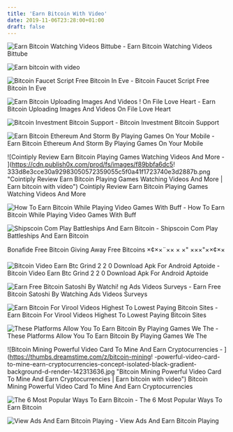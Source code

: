 ```yaml
---
title: 'Earn Bitcoin With Video'
date: 2019-11-06T23:28:00+01:00
draft: false
---
```


![Earn Bitcoin Watching Videos Bittube - ](https://bittube.me/themes/baseTheme/assets/images/macbook-border.png "Earn Bitcoin Watching Videos Bittube | Earn bitcoin with video") Earn Bitcoin Watching Videos Bittube

![Earn bitcoin with video](https://blog.cex.io/wp-content/uploads/2014/09/leetcoin_Blog.png "Earn bitcoin with video") 

![Bitcoin Faucet Script Free Bitcoin In Eve - ](http://onlineoverload.com/wp-content/uploads/2018/12/bonusbitcoin-refer.jpg "Bitcoin Faucet Script Free Bitcoin In Eve | Earn bitcoin with video") Bitcoin Faucet Script Free Bitcoin In Eve

![Earn Bitcoin Uploading Images And Videos !   On File Love Heart - ](https://www.pngkey.com/png/detail/250-2500862_earn-bitcoin-uploading-images-and-videos-on-file.png "Earn Bitcoin Uploading Images And Videos On File Love Heart | Earn bitcoin with video") Earn Bitcoin Uploading Images And Videos On File Love Heart

![Bitcoin Investment Bitcoin Support - ](https://bitcoinsupport.biz/wp-content/uploads/2018/08/earn-bitcoin-without-investment-by-playing-game-urdu-hindi-tutorial-by-noman-laghari-1024x576.jpg "Bitcoin Investment Bitcoin Support | Earn bitcoin with video") Bitcoin Investment Bitcoin Support

![Earn Bitcoin Ethereum And Storm By Playing Games On Your Mobile - ](https://www.nichemarket.co.za/Helper/ReadImage/467 "Earn Bitcoin Ethereum And Storm By Playing Games On Your Mobile | Earn bitcoin with video") Earn Bitcoin Ethereum And Storm By Playing Games On Your Mobile

![Cointiply Review Earn Bitcoin Playing Games Watching Videos And More - ](https://cdn.publish0x.com/prod/fs/images/f89bbfa6dc5!   333d8e3cce30a92983050572359055c5f0a41f1723740e3d2887b.png "Cointiply Review Earn Bitcoin Playing Games Watching Videos And More | Earn bitcoin with video") Cointiply Review Earn Bitcoin Playing Games Watching Videos And More

![How To Earn Bitcoin While Playing Video Games With Buff - ](https://www.adaptnetwork.com/wp-content/uploads/2019/05/earn-bitcoin-playing-video-games-buff-3-840x473.jpg "How To Earn Bitcoin While Playing Video Games With Buff | Earn bitcoin with video") How To Earn Bitcoin While Playing Video Games With Buff

![Shipscoin Com Play Battleships And Earn Bitcoin - ](https://shipscoin.com/img/board-hero.png "Shipscoin Com Play Battleships And Earn Bitcoin | Earn bitcoin with video") Shipscoin Com Play Battleships And Earn Bitcoin

 Bonafide Free Bitcoin Giving Away Free Bitcoins ×¢××¨×× × ×" ×××"××¢××

![Bitcoin Video Earn Btc Grind 2 2 0 Download Apk For Android Aptoide - ](https://cdn6.aptoide.com/imgs/5/8/6/5862bb21d1ad6ab7a5002129388d4e2c_screen.jpg?h=464 "Bitcoin Video Earn Btc Grind 2 2 0 Download Apk For Android Aptoide | Earn bitcoin with video") Bitcoin Video Earn Btc Grind 2 2 0 Download Apk For Android Aptoide

![Earn Free Bitcoin Satoshi By Watchi!   ng Ads Videos Surveys - ](http://secretsurveysystem.com/wp-content/uploads/2018/09/1536460298_maxresdefault-1024x576.jpg "Earn Free Bitcoin Satoshi By Watching !   Ads Videos Surveys | Earn bitcoin with video") Earn Free Bitcoin Satoshi By Watching Ads Videos Surveys

![Earn Bitcoin For Virool Videos Highest To Lowest Paying Bitcoin Sites - ](http://btcgeek.com/wp-content/uploads/2013/08/Earn_Bitcoin_Video.jpg "Earn Bitcoin For Virool Videos Highest To Lowest Paying Bitcoin Sites | Earn bitcoin with video") Earn Bitcoin For Virool Videos Highest To Lowest Paying Bitcoin Sites

![These Platforms Allow You To Earn Bitcoin By Playing Games We The - ](https://wethecryptos.net/wp-content/uploads/2019/05/earn-bitcoin-by-playing-games-artwork-2-01-min.png "These Platforms Allow You To Earn Bitcoin By Playing Games We The | Earn bitcoin with video") These Platforms Allow You To Earn Bitcoin By Playing Games We The

![Bitcoin Mining Powerful Video Card To Mine And Earn Cryptocurrencies - ](https://thumbs.dreamstime.com/z/bitcoin-mining!   -powerful-video-card-to-mine-earn-cryptocurrencies-concept-isolated-black-gradient-background-d-render-142313636.jpg "Bitcoin Mining Powerful Video Card To Mine And Earn Cryptocurrencies | Earn bitcoin with video") Bitcoin Mining Powerful Video Card To Mine And Earn Cryptocurrencies

![The 6 Most Popular Ways To Earn Bitcoin - ](https://coinsutra.com/wp-content/uploads/2017/10/Bitfortip-1.jpg "The 6 Most Popular Ways To Earn Bitcoin | Earn bitcoin with video") The 6 Most Popular Ways To Earn Bitcoin

![View Ads And Earn Bitcoin Playing - ](https://i.ytimg.com/vi/CDZCTlmn43M/hqdefault.jpg "View Ads And Earn Bitcoin Playing | Earn bitcoin with video") View Ads And Earn Bitcoin Playing
